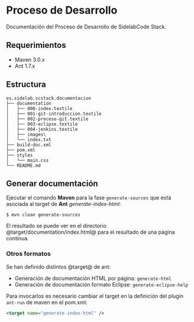 # Proceso de Desarrollo

Documentación del Proceso de Desarrollo de SidelabCode Stack.

## Requerimientos

* Maven 3.0.x
* Ant 1.7.x

## Estructura

```shell
es.sidelab.scstack.documentacion
├── documentation
│   ├── 000-index.textile
│   ├── 001-git-introduccion.textile
│   ├── 002-proceso-git.textile
│   ├── 003-eclipse.textile
│   ├── 004-jenkins.textile
│   ├── images\
│   └── index.txt
├── build-doc.xml
├── pom.xml
├── styles
│   └── main.css
└── README.md
```

## Generar documentación

Ejecutar el comando **Maven** para la fase `generate-sources` que está asociada
 al target de **Ant** *generate-index-html*: 
```shell
$ mvn clean generate-sources
```
El resultado se puede ver en el directorio @target/documentation/index.html@ 
para el resultado de una página continua.

### Otros formatos

Se han definido distintos @target@ de ant:

* Generación de documentación HTML por página: `generate-html`
* Generación de documentación formato Eclipse: `generate-eclipse-help`

Para invocarlos es necesario cambiar el target en la definición del plugin 
`ant-run` de maven en el pom.xml:
```xml
<target name="generate-index-html" />
```
